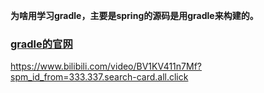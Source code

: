 **为啥用学习gradle，主要是spring的源码是用gradle来构建的。**

### <a href="https://gradle.org/">gradle的官网</a>


<a href="https://www.bilibili.com/video/BV1KV411n7Mf?spm_id_from=333.337.search-card.all.click">
https://www.bilibili.com/video/BV1KV411n7Mf?spm_id_from=333.337.search-card.all.click</a>